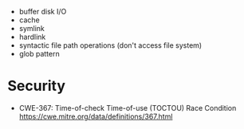 - buffer disk I/O
- cache
- symlink
- hardlink
- syntactic file path operations (don't access file system)
- glob pattern


# Security
- CWE-367: Time-of-check Time-of-use (TOCTOU) Race Condition https://cwe.mitre.org/data/definitions/367.html
